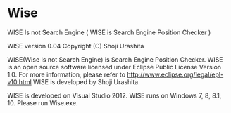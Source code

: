 # Wise
WISE Is not Search Engine ( WISE is Search Engine Position Checker )

WISE version 0.04
Copyright (C) Shoji Urashita

WISE(Wise Is not Search Engine) is Search Engine Position Checker.
WISE is an open source software licensed under Eclipse Public License Version 1.0.
For more information, please refer to http://www.eclipse.org/legal/epl-v10.html
WISE is developed by Shoji Urashita.

WISE is developed on Visual Studio 2012.
WISE runs on Windows 7, 8, 8.1, 10.
Please run Wise.exe.
